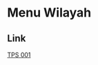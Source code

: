 # Menu Wilayah

## Link

[TPS 001](https://github.com/gigit-pemilu/pemilu-2024-65-kalimantan-utara/tree/main/pilpres/hitung-suara/sub/65-kalimantan-utara/sub/04-tana-tidung/sub/05-muruk-rian/sub/2002-rian/sub/001-tps)

